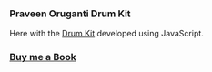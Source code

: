 ### Praveen Oruganti Drum Kit

Here with the [Drum Kit](https://praveenorugantitech.github.io/praveenorugantitech-javascript/0_Projects/praveenorugantitech-drum-kit) developed using JavaScript.

### [Buy me a Book](https://www.buymeacoffee.com/praveenoruganti)

